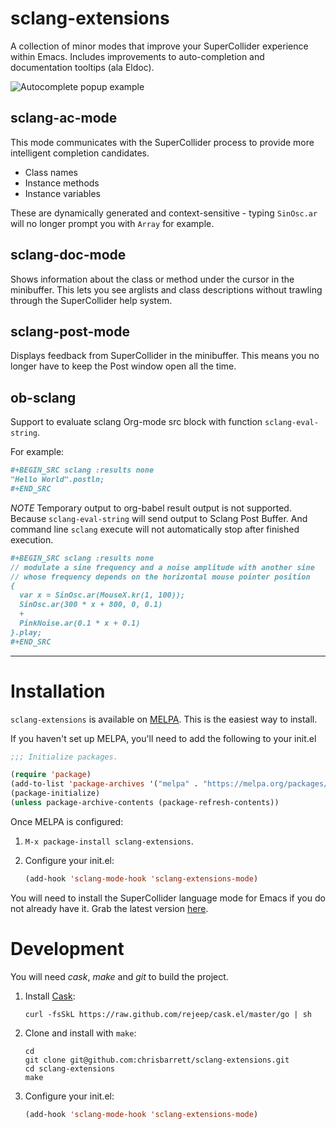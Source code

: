 # sclang-extensions

A collection of minor modes that improve your SuperCollider experience within
Emacs. Includes improvements to auto-completion and documentation tooltips (ala
Eldoc).

![Autocomplete popup example](https://raw.github.com/chrisbarrett/sclang-extensions/master/assets/sclang-ac-mode.png)

## sclang-ac-mode

This mode communicates with the SuperCollider process to provide more
intelligent completion candidates.

* Class names
* Instance methods
* Instance variables

These are dynamically generated and context-sensitive - typing `SinOsc.ar` will
no longer prompt you with `Array` for example.

## sclang-doc-mode

Shows information about the class or method under the cursor in the minibuffer.
This lets you see arglists and class descriptions without trawling through the
SuperCollider help system.

## sclang-post-mode

Displays feedback from SuperCollider in the minibuffer. This means you no longer
have to keep the Post window open all the time.

## ob-sclang

Support to evaluate sclang Org-mode src block with function `sclang-eval-string`.

For example:

```org
#+BEGIN_SRC sclang :results none
"Hello World".postln;
#+END_SRC
```

*NOTE* Temporary output to org-babel result output is not supported.
Because `sclang-eval-string` will send output to Sclang Post Buffer.
And command line `sclang` execute will not automatically stop after finished execution.

```org
#+BEGIN_SRC sclang :results none
// modulate a sine frequency and a noise amplitude with another sine
// whose frequency depends on the horizontal mouse pointer position
{
  var x = SinOsc.ar(MouseX.kr(1, 100));
  SinOsc.ar(300 * x + 800, 0, 0.1)
  +
  PinkNoise.ar(0.1 * x + 0.1)
}.play;
#+END_SRC
```

---

# Installation

`sclang-extensions` is available on [MELPA](https://melpa.org/). This is
the easiest way to install.

If you haven't set up MELPA, you'll need to add the following to your init.el

```lisp
;;; Initialize packages.

(require 'package)
(add-to-list 'package-archives '("melpa" . "https://melpa.org/packages/"))
(package-initialize)
(unless package-archive-contents (package-refresh-contents))
```

Once MELPA is configured:

1. `M-x package-install sclang-extensions`.

2. Configure your init.el:

   ```lisp
   (add-hook 'sclang-mode-hook 'sclang-extensions-mode)
   ```

You will need to install the SuperCollider language mode for Emacs if you do not
already have it. Grab the latest version
[here](https://github.com/supercollider/supercollider/tree/master/editors/scel).

# Development

You will need *cask*, *make* and *git* to build the project.

1. Install [Cask](https://github.com/rejeep/cask.el):

    ```
    curl -fsSkL https://raw.github.com/rejeep/cask.el/master/go | sh
    ```

2. Clone and install with `make`:

   ```
   cd
   git clone git@github.com:chrisbarrett/sclang-extensions.git
   cd sclang-extensions
   make
   ```

3. Configure your init.el:

   ```lisp
   (add-hook 'sclang-mode-hook 'sclang-extensions-mode)
   ```
